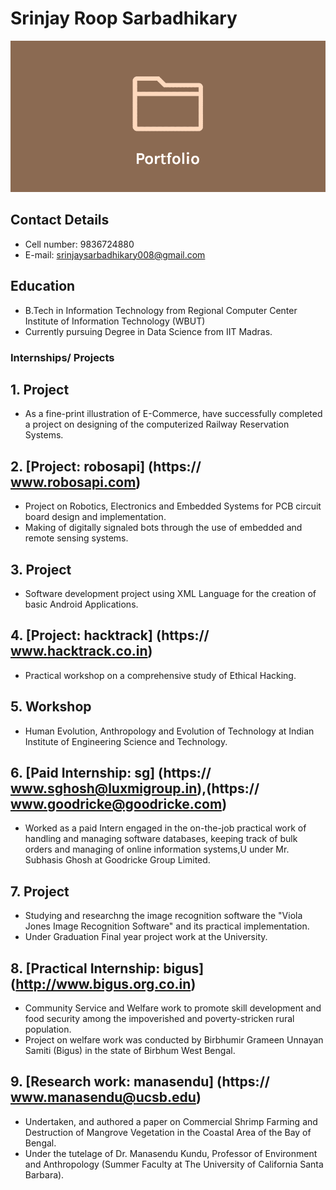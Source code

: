 # Srinjay Roop Sarbadhikary

![](/images/image.png)

## Contact Details
 - Cell number: 9836724880
 - E-mail: srinjaysarbadhikary008@gmail.com
 
## Education
- B.Tech in Information Technology from Regional Computer Center Institute of Information Technology (WBUT)
- Currently pursuing Degree in Data Science from IIT Madras.

### Internships/ Projects

## 1. Project 
- As a fine-print illustration of E-Commerce, have successfully completed a project on designing of the computerized Railway Reservation Systems.
 
## 2. [Project: robosapi] (https:// www.robosapi.com)
- Project on Robotics, Electronics and Embedded Systems for PCB circuit board design and implementation.
- Making of digitally signaled bots through the use of embedded and remote sensing systems.

## 3. Project 
- Software development project using XML Language for the creation of basic Android Applications.

## 4. [Project: hacktrack] (https:// www.hacktrack.co.in)
- Practical workshop on a comprehensive study of Ethical Hacking.

## 5. Workshop 
- Human Evolution, Anthropology and Evolution of Technology at Indian Institute of Engineering Science and Technology.

## 6. [Paid Internship: sg] (https:// www.sghosh@luxmigroup.in),(https:// www.goodricke@goodricke.com)
 - Worked as a paid Intern engaged in the on-the-job practical work of handling and managing software databases, keeping track of bulk orders and managing of online information systems,U under Mr. Subhasis Ghosh at Goodricke Group Limited.
 
## 7. Project
 - Studying and researchng the image recognition software the "Viola Jones Image Recognition Software" and its practical implementation.
 -  Under Graduation Final year project work at the University.

## 8. [Practical Internship: bigus] (http://www.bigus.org.co.in)
- Community Service and Welfare work to promote skill development and food security among the impoverished and poverty-stricken rural population.
- Project on welfare work was conducted by Birbhumir Grameen Unnayan Samiti (Bigus) in the state of Birbhum West Bengal.

## 9. [Research work: manasendu] (https:// www.manasendu@ucsb.edu)
- Undertaken, and authored a paper on Commercial Shrimp Farming and Destruction of Mangrove Vegetation in the Coastal Area of the Bay of Bengal.
- Under the tutelage of Dr. Manasendu Kundu, Professor of Environment and Anthropology (Summer Faculty at The University of California Santa Barbara).


